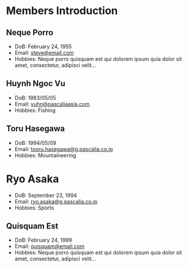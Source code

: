 # Members Introduction

## Neque Porro
- DoB: February 24, 1955
- Email: steve@email.com
- Hobbies: Neque porro quisquam est qui dolorem ipsum quia dolor sit amet, consectetur, adipisci velit...

## Huynh Ngoc Vu
- DoB: 1983/05/05
- Email: vuhn@pascaliaasia.com
- Hobbies: Fishing

## Toru Hasegawa
- DoB: 1994/05/09
- Email: tooru.hasegawa@g.pascalia.co.jp
- Hobbies: Mountaineering

# Ryo Asaka
- DoB: September 23, 1994
- Email: ryo.asaka@g.pascalia.co.jp
- Hobbies: Sports

## Quisquam Est
- DoB: February 24, 1999
- Email: quisquam@email.com
- Hobbies: Neque porro quisquam est qui dolorem ipsum quia dolor sit amet, consectetur, adipisci velit...
